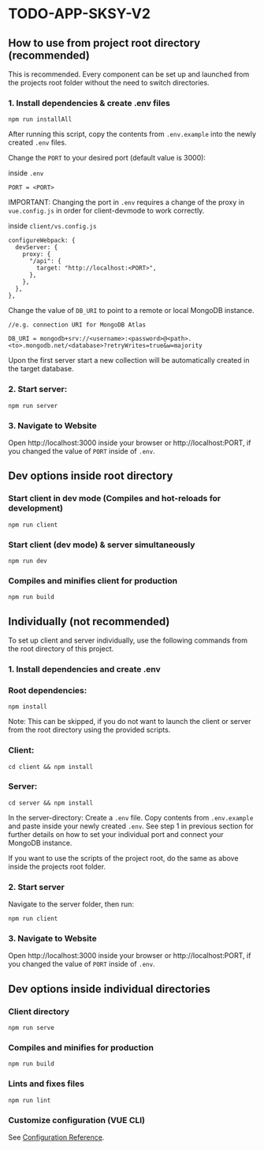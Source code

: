 # TODO-APP-SKSY-V2

## How to use from project root directory (recommended)

This is recommended. Every component can be set up and launched from the projects root folder without the need to switch directories.

### 1. Install dependencies & create .env files

```
npm run installAll
```

After running this script, copy the contents from `.env.example` into the newly created `.env` files. 

Change the `PORT` to your desired port (default value is 3000):

inside `.env`

```
PORT = <PORT>
```
IMPORTANT: Changing the port in `.env` requires a change of the proxy in `vue.config.js` in order for client-devmode to work correctly.

inside `client/vs.config.js`

```
configureWebpack: {
  devServer: {
    proxy: {
      "/api": {
        target: "http://localhost:<PORT>",
      },
    },
  },
},
```

Change the value of `DB_URI` to point to a remote or local MongoDB instance.

```
//e.g. connection URI for MongoDB Atlas

DB_URI = mongodb+srv://<username>:<password>@<path>.<to>.mongodb.net/<database>?retryWrites=true&w=majority
```

Upon the first server start a new collection will be automatically created in the target database.


### 2. Start server:
```
npm run server
```

### 3. Navigate to Website

Open http://localhost:3000 inside your browser or http://localhost:PORT, if you changed the value of `PORT` inside of `.env`.

## Dev options inside root directory

### Start client in dev mode (Compiles and hot-reloads for development)
```
npm run client
```

### Start client (dev mode) & server simultaneously
```
npm run dev
```
### Compiles and minifies client for production
```
npm run build
```

## Individually (not recommended)

To set up client and server individually, use the following commands from the root directory of this project.

### 1. Install dependencies and create .env

### Root dependencies:
```
npm install
```
Note: This can be skipped, if you do not want to launch the client or server from the root directory using the provided scripts.
### Client:
```
cd client && npm install
```
### Server:
```
cd server && npm install
```

In the server-directory: Create a `.env` file. Copy contents from `.env.example` and paste inside your newly created `.env`. See step 1 in previous section for further details on how to set your individual port and connect your MongoDB instance.

If you want to use the scripts of the project root, do the same as above inside the projects root folder.

### 2. Start server

Navigate to the server folder, then run:
```
npm run client
```

### 3. Navigate to Website

Open http://localhost:3000 inside your browser or http://localhost:PORT, if you changed the value of `PORT` inside of `.env`.


## Dev options inside individual directories

### Client directory
```
npm run serve
```

### Compiles and minifies for production
```
npm run build
```

### Lints and fixes files
```
npm run lint
```

### Customize configuration (VUE CLI)
See [Configuration Reference](https://cli.vuejs.org/config/).
